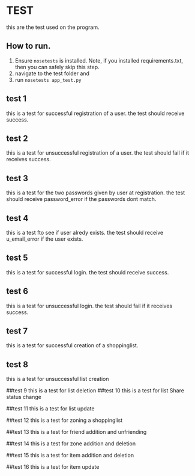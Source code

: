 # TEST
this are the test used on the program.

## How to run.
  1. Ensure `nosetests` is installed. Note, if you installed requirements.txt, then you can safely skip this  step.
  2. navigate to the test folder and
  3. run `nosetests app_test.py`

## test 1
  this is a test for successful registration of a user. the test should receive success.
## test 2
  this is a test for unsuccessful registration of a user. the test should fail if it receives success.
## test 3
  this is a test for the two passwords given by user at registration. the test should receive password_error if the passwords dont match.
## test 4
  this is a test fto see if user alredy exists. the test should receive u_email_error if the user exists.

## test 5
  this is a test for successful login. the test should receive success.
## test 6
  this is a test for unsuccessful login. the test should fail if it receives success.
## test 7
  this is a test for successful creation of a shoppinglist.

## test 8
 this is a test for unsuccessful list creation

##test 9
   this is a test for list deletion
##test 10
   this is a test for list Share status change

##test 11
   this is a test for list update

##test 12
   this is a test for zoning a shoppinglist

##test 13
   this is a test for friend addition and unfriending

##test 14
   this is a test for zone addition and deletion

##test 15
   this is a test for item addition and deletion

##test 16
   this is a test for item update
